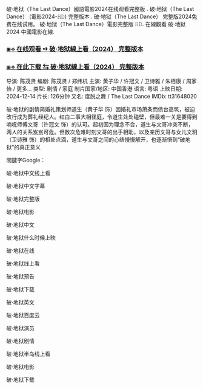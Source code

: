 破·地狱（The Last Dance）國語電影2024在线观看完整版 . 破·地狱（The Last Dance） (電影2024-𝙷𝙳) 完整版本 . 破·地狱（The Last Dance） 完整版2024免费在线试用。 破·地狱（The Last Dance）電影完整版 𝙷𝙳. 在線觀看 破·地狱 2024 中國電影在線.

### [⧆⟢ 在线观看 ➺ 破·地狱線上看（2024） 完整版本](https://t.co/HvGBBmRxCA)

### [⧆⟢ 在此下载 ⇆ 破·地狱線上看（2024） 完整版本](https://t.co/HvGBBmRxCA)

导演: 陈茂贤
编剧: 陈茂贤 / 郑纬机
主演: 黄子华 / 许冠文 / 卫诗雅 / 朱栢康 / 周家怡 / 更多...
类型: 剧情 / 家庭
制片国家/地区: 中国香港
语言: 粤语
上映日期: 2024-12-14
片长: 126分钟
又名: 度脱之舞 / The Last Dance
IMDb: tt31648020

破·地狱的剧情简婚礼策划师道生（黄子华 饰）因婚礼市场萧条而债台高筑，被迫改行成为葬礼经纪人。红白二事大相径庭，令道生处处碰壁，但最难一关是要得到喃呒师傅文哥（许冠文 饰）的认可。起初因为理念不合，道生与文哥冲突不断，两人的关系岌岌可危。但数次危难时刻文哥的出手相助，以及亲历文哥与女儿文玥（卫诗雅 饰）的相处点滴，道生与文哥之间的心结慢慢解开，也逐渐悟到“破地狱”的真正意义

關鍵字Google：

破·地狱中文线上看

破·地狱中文字幕

破·地狱完整版

破·地狱电影

破·地狱中文

破·地狱什么时候上映

破·地狱在线

破·地狱线上看

破·地狱预告

破·地狱下载

破·地狱英文

破·地狱百度云

破·地狱演员

破·地狱剧情

破·地狱半岛线上看

破·地狱电影

破·地狱下载
